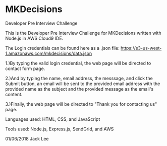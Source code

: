 # MKDecisions
Developer Pre Interview Challenge

This is the Developer Pre Interview Challenge for MKDecisions written with Node.js in AWS Cloud9 IDE.

The Login credentials can be found here as a .json file: https://s3-us-west-1.amazonaws.com/mkdecisions/data.json

1.)By typing the valid login credential, the web page will be directed to contact form page.

2.)And by typing the name, email address, the messsage, and click the Submit button, an email will be sent to the provided email address with the provided name as the subject and the provided message as the email's content.

3.)Finally, the web page will be directed to "Thank you for contacting us" page.

Languages used: HTML, CSS, and JavaScript

Tools used: Node.js, Express.js, SendGrid, and AWS

01/06/2018
Jack Lee
